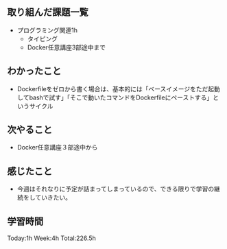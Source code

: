 ## 取り組んだ課題一覧
- プログラミング関連1h
    - タイピング
    -  Docker任意講座3部途中まで
## わかったこと
- Dockerfileをゼロから書く場合は、基本的には「ベースイメージをただ起動してbashで試す」「そこで動いたコマンドをDockerfileにペーストする」というサイクル
## 次やること
- Docker任意講座３部途中から    
## 感じたこと
- 今週はそれなりに予定が詰まってしまっているので、できる限りで学習の継続をしていきたい。
## 学習時間
Today:1h Week:4h Total:226.5h